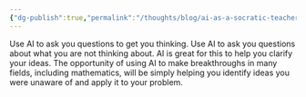 ```yaml
---
{"dg-publish":true,"permalink":"/thoughts/blog/ai-as-a-socratic-teacher/","tags":["ai","refactored","blogged"],"created":"2025-08-30T08:36:15.506+01:00","updated":"2025-08-30T08:38:28.792+01:00"}
---
```


Use AI to ask you questions to get you thinking. Use AI to ask you questions about what you are not thinking about. AI is great for this to help you clarify your ideas. The opportunity of using AI to make breakthroughs in many fields, including mathematics, will be simply helping you identify ideas you were unaware of and apply it to your problem.